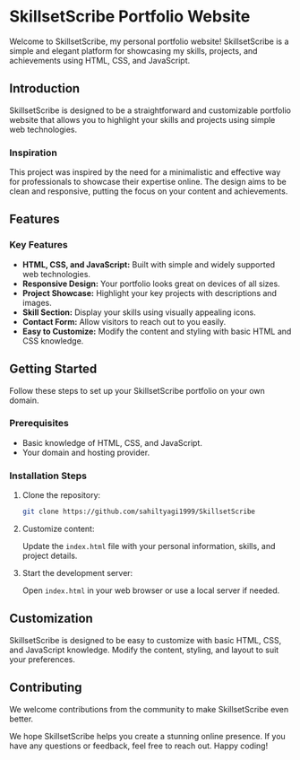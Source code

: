 # SkillsetScribe Portfolio Website

Welcome to SkillsetScribe, my personal portfolio website! SkillsetScribe is a simple and elegant platform for showcasing my skills, projects, and achievements using HTML, CSS, and JavaScript. 

## Introduction

SkillsetScribe is designed to be a straightforward and customizable portfolio website that allows you to highlight your skills and projects using simple web technologies.

### Inspiration

This project was inspired by the need for a minimalistic and effective way for professionals to showcase their expertise online. The design aims to be clean and responsive, putting the focus on your content and achievements.

## Features

### Key Features

- **HTML, CSS, and JavaScript:** Built with simple and widely supported web technologies.
- **Responsive Design:** Your portfolio looks great on devices of all sizes.
- **Project Showcase:** Highlight your key projects with descriptions and images.
- **Skill Section:** Display your skills using visually appealing icons.
- **Contact Form:** Allow visitors to reach out to you easily.
- **Easy to Customize:** Modify the content and styling with basic HTML and CSS knowledge.

## Getting Started

Follow these steps to set up your SkillsetScribe portfolio on your own domain.

### Prerequisites

- Basic knowledge of HTML, CSS, and JavaScript.
- Your domain and hosting provider.

### Installation Steps

1. Clone the repository:

    ```bash
    git clone https://github.com/sahiltyagi1999/SkillsetScribe
    ```

2. Customize content:

    Update the `index.html` file with your personal information, skills, and project details.

3. Start the development server:

    Open `index.html` in your web browser or use a local server if needed.

## Customization

SkillsetScribe is designed to be easy to customize with basic HTML, CSS, and JavaScript knowledge. Modify the content, styling, and layout to suit your preferences.



## Contributing

We welcome contributions from the community to make SkillsetScribe even better. 


We hope SkillsetScribe helps you create a stunning online presence. If you have any questions or feedback, feel free to reach out. Happy coding!

